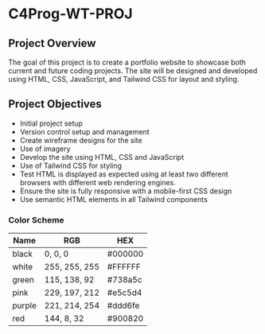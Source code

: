 # C4Prog-WT-PROJ

## Project Overview
The goal of this project is to create a portfolio website to showcase both current and future coding projects. The site will be designed and developed using HTML, CSS, JavaScript, and Tailwind CSS for layout and styling.

## Project Objectives
- Initial project setup
- Version control setup and management
- Create wireframe designs for the site
- Use of imagery
- Develop the site using HTML, CSS and JavaScript
- Use of Tailwind CSS for styling
- Test HTML is displayed as expected using at least two different browsers with different web rendering engines.
- Ensure the site is fully responsive with a mobile-first CSS design
- Use semantic HTML elements in all Tailwind components

### Color Scheme
| Name   | RGB            | HEX     |
|--------|----------------|---------|
| black  | 0, 0, 0        | #000000 |
| white  | 255, 255, 255  | #FFFFFF |
| green  | 115, 138, 92   | #738a5c |
| pink   | 229, 197, 212  | #e5c5d4 |  
| purple | 221, 214, 254  | #ddd6fe |
| red    | 144, 8, 32     | #900820 |  
